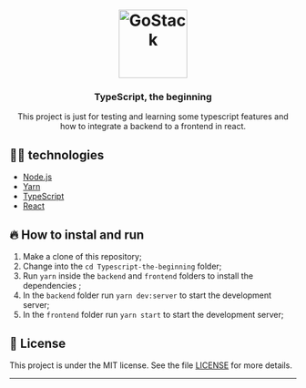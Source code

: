 <h1 align="center">
  <img alt="GoStack" src="https://rocketseat-cdn.s3-sa-east-1.amazonaws.com/masterclass.png" width="120px" />
</h1>

<h3 align="center">
  TypeScript, the beginning
</h3>

<p align="center">This project is just for testing and learning some typescript features and how to integrate a backend to a frontend in react.</p>

## ✋🏻 technologies

- [Node.js](https://nodejs.org/en/)
- [Yarn](https://yarnpkg.com/pt-BR/docs/install)
- [TypeScript](https://www.typescriptlang.org/)
- [React](https://pt-br.reactjs.org/)

## 🔥 How to instal and run

1. Make a clone of this repository;
2. Change into the `cd Typescript-the-beginning` folder;
3. Run `yarn` inside the `backend` and `frontend` folders to install the dependencies ;
4. In the `backend` folder run `yarn dev:server` to start the development server;
5. In the `frontend` folder run `yarn start` to start the development server;

## 📝 License

This project is under the MIT license. See the file [LICENSE](LICENSE.md) for more details.

---
